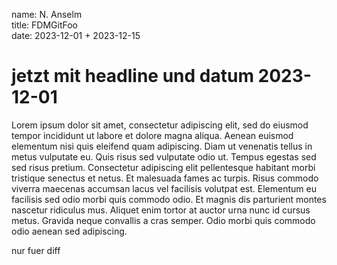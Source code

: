 
name: N. Anselm  
title: FDMGitFoo  
date: 2023-12-01 + 2023-12-15  


# jetzt mit headline und datum 2023-12-01
Lorem ipsum dolor sit amet, consectetur adipiscing elit, sed do eiusmod tempor incididunt ut labore et dolore magna aliqua. Aenean euismod elementum nisi quis eleifend quam adipiscing. Diam ut venenatis tellus in metus vulputate eu. Quis risus sed vulputate odio ut. Tempus egestas sed sed risus pretium. Consectetur adipiscing elit pellentesque habitant morbi tristique senectus et netus. Et malesuada fames ac turpis. Risus commodo viverra maecenas accumsan lacus vel facilisis volutpat est. Elementum eu facilisis sed odio morbi quis commodo odio. Et magnis dis parturient montes nascetur ridiculus mus. Aliquet enim tortor at auctor urna nunc id cursus metus. Gravida neque convallis a cras semper. Odio morbi quis commodo odio aenean sed adipiscing.




nur fuer diff



<!-- end of file -->
